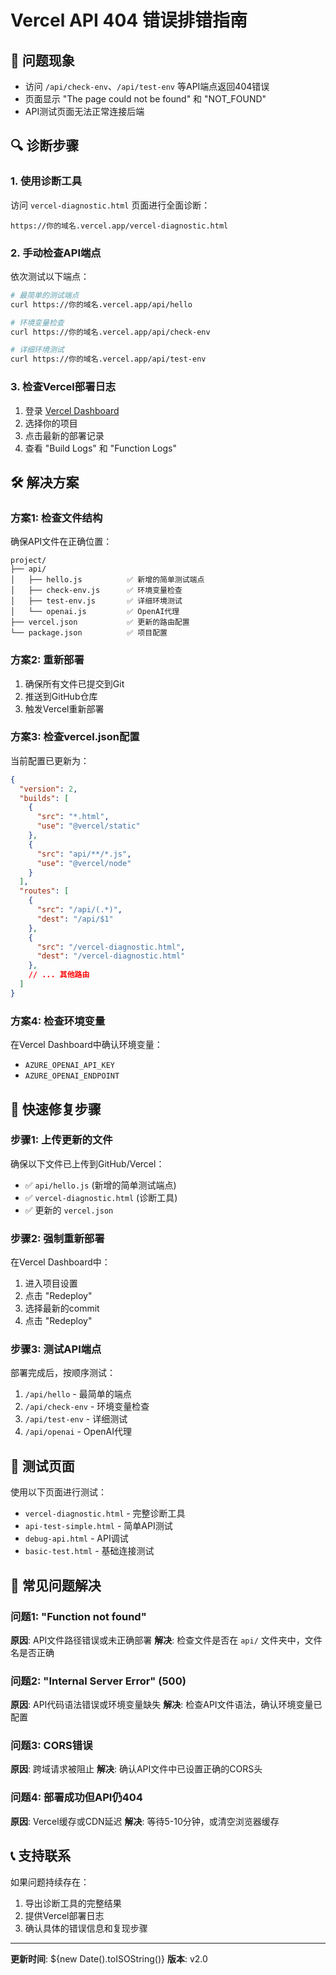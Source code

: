 # Vercel API 404 错误排错指南

## 🚨 问题现象
- 访问 `/api/check-env`、`/api/test-env` 等API端点返回404错误
- 页面显示 "The page could not be found" 和 "NOT_FOUND"
- API测试页面无法正常连接后端

## 🔍 诊断步骤

### 1. 使用诊断工具
访问 `vercel-diagnostic.html` 页面进行全面诊断：
```
https://你的域名.vercel.app/vercel-diagnostic.html
```

### 2. 手动检查API端点
依次测试以下端点：
```bash
# 最简单的测试端点
curl https://你的域名.vercel.app/api/hello

# 环境变量检查
curl https://你的域名.vercel.app/api/check-env

# 详细环境测试
curl https://你的域名.vercel.app/api/test-env
```

### 3. 检查Vercel部署日志
1. 登录 [Vercel Dashboard](https://vercel.com/dashboard)
2. 选择你的项目
3. 点击最新的部署记录
4. 查看 "Build Logs" 和 "Function Logs"

## 🛠️ 解决方案

### 方案1: 检查文件结构
确保API文件在正确位置：
```
project/
├── api/
│   ├── hello.js          ✅ 新增的简单测试端点
│   ├── check-env.js      ✅ 环境变量检查
│   ├── test-env.js       ✅ 详细环境测试
│   └── openai.js         ✅ OpenAI代理
├── vercel.json           ✅ 更新的路由配置
└── package.json          ✅ 项目配置
```

### 方案2: 重新部署
1. 确保所有文件已提交到Git
2. 推送到GitHub仓库
3. 触发Vercel重新部署

### 方案3: 检查vercel.json配置
当前配置已更新为：
```json
{
  "version": 2,
  "builds": [
    {
      "src": "*.html",
      "use": "@vercel/static"
    },
    {
      "src": "api/**/*.js",
      "use": "@vercel/node"
    }
  ],
  "routes": [
    {
      "src": "/api/(.*)",
      "dest": "/api/$1"
    },
    {
      "src": "/vercel-diagnostic.html",
      "dest": "/vercel-diagnostic.html"
    },
    // ... 其他路由
  ]
}
```

### 方案4: 检查环境变量
在Vercel Dashboard中确认环境变量：
- `AZURE_OPENAI_API_KEY`
- `AZURE_OPENAI_ENDPOINT`

## 🔧 快速修复步骤

### 步骤1: 上传更新的文件
确保以下文件已上传到GitHub/Vercel：
- ✅ `api/hello.js` (新增的简单测试端点)
- ✅ `vercel-diagnostic.html` (诊断工具)
- ✅ 更新的 `vercel.json`

### 步骤2: 强制重新部署
在Vercel Dashboard中：
1. 进入项目设置
2. 点击 "Redeploy"
3. 选择最新的commit
4. 点击 "Redeploy"

### 步骤3: 测试API端点
部署完成后，按顺序测试：
1. `/api/hello` - 最简单的端点
2. `/api/check-env` - 环境变量检查
3. `/api/test-env` - 详细测试
4. `/api/openai` - OpenAI代理

## 📱 测试页面
使用以下页面进行测试：
- `vercel-diagnostic.html` - 完整诊断工具
- `api-test-simple.html` - 简单API测试
- `debug-api.html` - API调试
- `basic-test.html` - 基础连接测试

## 🚨 常见问题解决

### 问题1: "Function not found"
**原因**: API文件路径错误或未正确部署
**解决**: 检查文件是否在 `api/` 文件夹中，文件名是否正确

### 问题2: "Internal Server Error" (500)
**原因**: API代码语法错误或环境变量缺失
**解决**: 检查API文件语法，确认环境变量已配置

### 问题3: CORS错误
**原因**: 跨域请求被阻止
**解决**: 确认API文件中已设置正确的CORS头

### 问题4: 部署成功但API仍404
**原因**: Vercel缓存或CDN延迟
**解决**: 等待5-10分钟，或清空浏览器缓存

## 📞 支持联系
如果问题持续存在：
1. 导出诊断工具的完整结果
2. 提供Vercel部署日志
3. 确认具体的错误信息和复现步骤

---

**更新时间**: ${new Date().toISOString()}
**版本**: v2.0
